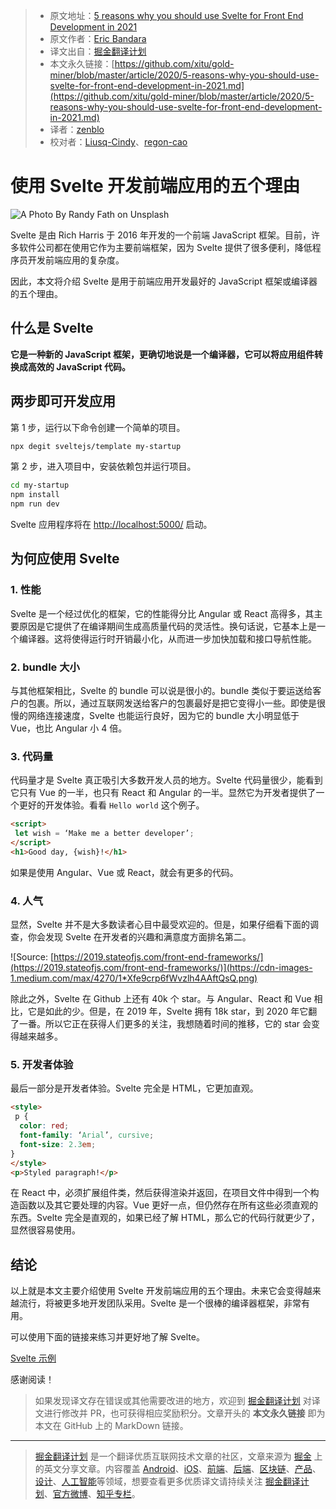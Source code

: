 > * 原文地址：[5 reasons why you should use Svelte for Front End Development in 2021](https://medium.com/javascript-in-plain-english/5-reasons-why-you-should-use-svelte-for-front-end-development-in-2021-c9e84db4f55c)
> * 原文作者：[Eric Bandara](https://medium.com/@ericbandara95)
> * 译文出自：[掘金翻译计划](https://github.com/xitu/gold-miner)
> * 本文永久链接：[https://github.com/xitu/gold-miner/blob/master/article/2020/5-reasons-why-you-should-use-svelte-for-front-end-development-in-2021.md](https://github.com/xitu/gold-miner/blob/master/article/2020/5-reasons-why-you-should-use-svelte-for-front-end-development-in-2021.md)
> * 译者：[zenblo](https://github.com/zenblo)
> * 校对者：[Liusq-Cindy](https://github.com/Liusq-Cindy)、[regon-cao](https://github.com/regon-cao)

# 使用 Svelte 开发前端应用的五个理由

![A Photo By [Randy Fath](https://unsplash.com/@randyfath) on [Unsplash](https://unsplash.com/)](https://cdn-images-1.medium.com/max/2000/0*Ri1Sl9cP2_ry2vYJ)

Svelte 是由 Rich Harris 于 2016 年开发的一个前端 JavaScript 框架。目前，许多软件公司都在使用它作为主要前端框架，因为 Svelte 提供了很多便利，降低程序员开发前端应用的复杂度。

因此，本文将介绍 Svelte 是用于前端应用开发最好的 JavaScript 框架或编译器的五个理由。

## 什么是 Svelte

**它是一种新的 JavaScript 框架，更确切地说是一个编译器，它可以将应用组件转换成高效的 JavaScript 代码。**

## 两步即可开发应用

第 1 步，运行以下命令创建一个简单的项目。

```bash
npx degit sveltejs/template my-startup
```

第 2 步，进入项目中，安装依赖包并运行项目。

```bash
cd my-startup
npm install
npm run dev
```

Svelte 应用程序将在 [http://localhost:5000/](http://localhost:5000/) 启动。

## 为何应使用 Svelte

### 1. 性能

Svelte 是一个经过优化的框架，它的性能得分比 Angular 或 React 高得多，其主要原因是它提供了在编译期间生成高质量代码的灵活性。换句话说，它基本上是一个编译器。这将使得运行时开销最小化，从而进一步加快加载和接口导航性能。

### 2. bundle 大小

与其他框架相比，Svelte 的 bundle 可以说是很小的。bundle 类似于要运送给客户的包裹。所以，通过互联网发送给客户的包裹最好是把它变得小一些。即使是很慢的网络连接速度，Svelte 也能运行良好，因为它的 bundle 大小明显低于 Vue，也比 Angular 小 4 倍。

### 3. 代码量

代码量才是 Svelte 真正吸引大多数开发人员的地方。Svelte 代码量很少，能看到它只有 Vue 的一半，也只有 React 和 Angular 的一半。显然它为开发者提供了一个更好的开发体验。看看 `Hello world` 这个例子。

```html
<script>
 let wish = ‘Make me a better developer’;
</script>
<h1>Good day, {wish}!</h1>
```

如果是使用 Angular、Vue 或 React，就会有更多的代码。

### 4. 人气

显然，Svelte 并不是大多数读者心目中最受欢迎的。但是，如果仔细看下面的调查，你会发现 Svelte 在开发者的兴趣和满意度方面排名第二。

![Source: [https://2019.stateofjs.com/front-end-frameworks/](https://2019.stateofjs.com/front-end-frameworks/)](https://cdn-images-1.medium.com/max/4270/1*Xfe9crp6fWvzlh4AAftQsQ.png)

除此之外，Svelte 在 Github 上还有 40k 个 star。与 Angular、React 和 Vue 相比，它是如此的少。但是，在 2019 年，Svelte 拥有 18k star，到 2020 年它翻了一番。所以它正在获得人们更多的关注，我想随着时间的推移，它的 star 会变得越来越多。

### 5. 开发者体验

最后一部分是开发者体验。Svelte 完全是 HTML，它更加直观。

```html
<style>
 p {
  color: red;
  font-family: ‘Arial’, cursive;
  font-size: 2.3em;
}
</style>
<p>Styled paragraph!</p>
```



在 React 中，必须扩展组件类，然后获得渲染并返回，在项目文件中得到一个构造函数以及其它要处理的内容。Vue 更好一点，但仍然存在所有这些必须直观的东西。Svelte 完全是直观的，如果已经了解 HTML，那么它的代码行就更少了，显然很容易使用。

## 结论

以上就是本文主要介绍使用 Svelte 开发前端应用的五个理由。未来它会变得越来越流行，将被更多地开发团队采用。Svelte 是一个很棒的编译器框架，非常有用。

可以使用下面的链接来练习并更好地了解 Svelte。

[Svelte 示例](https://svelte.dev/examples#hello-world)

感谢阅读！

> 如果发现译文存在错误或其他需要改进的地方，欢迎到 [掘金翻译计划](https://github.com/xitu/gold-miner) 对译文进行修改并 PR，也可获得相应奖励积分。文章开头的 **本文永久链接** 即为本文在 GitHub 上的 MarkDown 链接。

---

> [掘金翻译计划](https://github.com/xitu/gold-miner) 是一个翻译优质互联网技术文章的社区，文章来源为 [掘金](https://juejin.im) 上的英文分享文章。内容覆盖 [Android](https://github.com/xitu/gold-miner#android)、[iOS](https://github.com/xitu/gold-miner#ios)、[前端](https://github.com/xitu/gold-miner#前端)、[后端](https://github.com/xitu/gold-miner#后端)、[区块链](https://github.com/xitu/gold-miner#区块链)、[产品](https://github.com/xitu/gold-miner#产品)、[设计](https://github.com/xitu/gold-miner#设计)、[人工智能](https://github.com/xitu/gold-miner#人工智能)等领域，想要查看更多优质译文请持续关注 [掘金翻译计划](https://github.com/xitu/gold-miner)、[官方微博](http://weibo.com/juejinfanyi)、[知乎专栏](https://zhuanlan.zhihu.com/juejinfanyi)。
